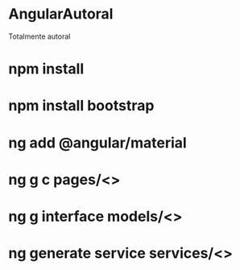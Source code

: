 # AngularAutoral
Totalmente autoral 
# npm install
# npm install bootstrap
# ng add @angular/material
# ng g c pages/<>
# ng g interface models/<>
# ng generate service  services/<>


